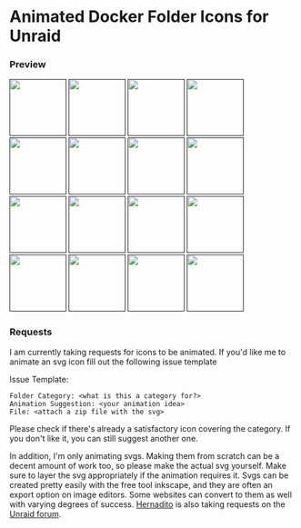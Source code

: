 # Animated Docker Folder Icons for Unraid

### Preview
[<img src="https://raw.githubusercontent.com/ground7/unraid-animated-svgs/master/Always%20Animate/audio.svg" width="100" height="100">]()
[<img src="https://raw.githubusercontent.com/ground7/unraid-animated-svgs/master/Always%20Animate/backup.svg" width="100" height="100">]()
[<img src="https://raw.githubusercontent.com/ground7/unraid-animated-svgs/master/Always%20Animate/cloud.svg" width="100" height="100">]()
[<img src="https://raw.githubusercontent.com/ground7/unraid-animated-svgs/master/Always%20Animate/code.svg" width="100" height="100">]()
[<img src="https://raw.githubusercontent.com/ground7/unraid-animated-svgs/master/Always%20Animate/control.svg" width="100" height="100">]()
[<img src="https://raw.githubusercontent.com/ground7/unraid-animated-svgs/master/Always%20Animate/downloads.svg" width="100" height="100">]()
[<img src="https://raw.githubusercontent.com/ground7/unraid-animated-svgs/master/Always%20Animate/eye.svg" width="100" height="100">]()
[<img src="https://raw.githubusercontent.com/ground7/unraid-animated-svgs/master/Always%20Animate/gaming.svg" width="100" height="100">]()
[<img src="https://raw.githubusercontent.com/ground7/unraid-animated-svgs/master/Always%20Animate/grafana.svg" width="100" height="100">]()
[<img src="https://raw.githubusercontent.com/ground7/unraid-animated-svgs/master/Always%20Animate/home-wifi.svg" width="100" height="100">]()
[<img src="https://raw.githubusercontent.com/ground7/unraid-animated-svgs/master/Always%20Animate/music.svg" width="100" height="100">]()
[<img src="https://raw.githubusercontent.com/ground7/unraid-animated-svgs/master/Always%20Animate/nzb.svg" width="100" height="100">]()
[<img src="https://raw.githubusercontent.com/ground7/unraid-animated-svgs/master/Always%20Animate/plex.svg" width="100" height="100">]()
[<img src="https://raw.githubusercontent.com/ground7/unraid-animated-svgs/master/Always%20Animate/search.svg" width="100" height="100">]()
[<img src="https://raw.githubusercontent.com/ground7/unraid-animated-svgs/master/Always%20Animate/settings.svg" width="100" height="100">]()
[<img src="https://raw.githubusercontent.com/ground7/unraid-animated-svgs/master/Always%20Animate/torrent.svg" width="100" height="100">]()

### Requests
I am currently taking requests for icons to be animated. If you'd like me to animate an svg icon fill out the following issue template

Issue Template:
```
Folder Category: <what is this a category for?>
Animation Suggestion: <your animation idea>
File: <attach a zip file with the svg>
```

Please check if there's already a satisfactory icon covering the category. If you don't like it, you can still suggest another one.

In addition, I'm only animating svgs. Making them from scratch can be a decent amount of work too, so please make the actual svg yourself. Make sure to layer the svg appropriately if the animation requires it. Svgs can be created pretty easily with the free tool inkscape, and they are often an export option on image editors. Some websites can convert to them as well with varying degrees of success. [Hernadito](https://github.com/hernandito) is also taking requests on the [Unraid forum](https://forums.unraid.net/topic/92824-icon-collections-for-docker-folder-plugin/).
